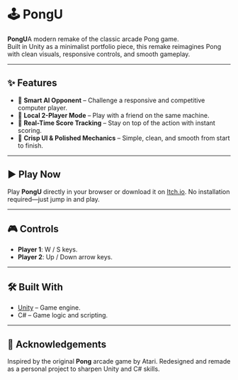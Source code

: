 # 🕹️ PongU

**PongU**A modern remake of the classic arcade Pong game. </br> Built in Unity as a minimalist portfolio piece, this remake reimagines Pong with clean visuals, responsive controls, and smooth gameplay.

---

## ✨ Features

- 🤖 **Smart AI Opponent** – Challenge a responsive and competitive computer player.
- 👥 **Local 2-Player Mode** – Play with a friend on the same machine.
- 🧮 **Real-Time Score Tracking** – Stay on top of the action with instant scoring.
- 🎨 **Crisp UI & Polished Mechanics** – Simple, clean, and smooth from start to finish.

---

## ▶️ Play Now

Play **PongU** directly in your browser or download it on [Itch.io](https://your-itchio-link-here](https://pedrooctaviosnv.itch.io/pongu)).
No installation required—just jump in and play.

---

## 🎮 Controls

- **Player 1**: W / S keys.
- **Player 2**: Up / Down arrow keys.

---

## 🛠️ Built With

- [Unity](https://unity.com/) – Game engine.
- C# – Game logic and scripting.

---

## 🙌 Acknowledgements

Inspired by the original **Pong** arcade game by Atari.
Redesigned and remade as a personal project to sharpen Unity and C# skills.
